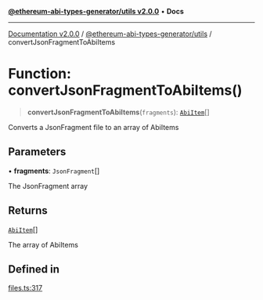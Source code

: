 [**@ethereum-abi-types-generator/utils v2.0.0**](../README.md) • **Docs**

***

[Documentation v2.0.0](../../../packages.md) / [@ethereum-abi-types-generator/utils](../README.md) / convertJsonFragmentToAbiItems

# Function: convertJsonFragmentToAbiItems()

> **convertJsonFragmentToAbiItems**(`fragments`): [`AbiItem`](../../types/type-aliases/AbiItem.md)[]

Converts a JsonFragment file to an array of AbiItems

## Parameters

• **fragments**: `JsonFragment`[]

The JsonFragment array

## Returns

[`AbiItem`](../../types/type-aliases/AbiItem.md)[]

The array of AbiItems

## Defined in

[files.ts:317](https://github.com/niZmosis/ethereum-abi-types-generator/blob/34014c6ac1a58a7622fbd21e7421270aae38bf36/packages/utils/src/files.ts#L317)
